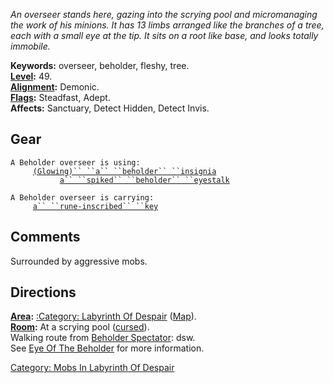 *An overseer stands here, gazing into the scrying pool and micromanaging
the work of his minions. It has 13 limbs arranged like the branches of a
tree, each with a small eye at the tip. It sits on a root like base, and
looks totally immobile.*

**Keywords:** overseer, beholder, fleshy, tree.  
**[Level](Level "wikilink"):** 49.  
**[Alignment](Alignment "wikilink"):** Demonic.  
**[Flags](:Category:_Mob_Types "wikilink"):** Steadfast, Adept.  
**Affects:** Sanctuary, Detect Hidden, Detect Invis.  

## Gear

`A Beholder overseer is using:`  
<worn on wrist>`     `[`(Glowing)`` ``a`` ``beholder`` ``insignia`](Beholder_Insignia "wikilink")  
<wielded>`           `[`a`` ``spiked`` ``beholder`` ``eyestalk`](Spiked_Beholder_Eyestalk "wikilink")

`A Beholder overseer is carrying:`  
`     `[`a`` ``rune-inscribed`` ``key`](Rune-Inscribed_Key "wikilink")

## Comments

Surrounded by aggressive mobs.

## Directions

**[Area](:Category:_Areas "wikilink"):** [:Category: Labyrinth Of
Despair](:Category:_Labyrinth_Of_Despair "wikilink")
([Map](Labyrinth_Of_Despair_Map "wikilink")).  
**[Room](:Category:_Rooms "wikilink"):** At a scrying pool
([cursed](Cursed_Rooms "wikilink")).  
Walking route from [Beholder Spectator](Beholder_Spectator "wikilink"):
dsw.  
See [Eye Of The Beholder](Eye_Of_The_Beholder "wikilink") for more
information.

[Category: Mobs In Labyrinth Of
Despair](Category:_Mobs_In_Labyrinth_Of_Despair "wikilink")

